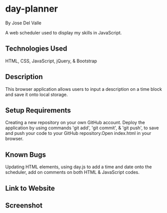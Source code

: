 # day-planner

By Jose Del Valle

A web scheduler used to display my skills in JavaScript.

## Technologies Used

HTML, CSS, JavaScript, jQuery, & Bootstrap

## Description

This browser application allows users to input a description on a  time block and save it onto local storage.  

## Setup Requirements

Creating a new repository on your own GitHub account.
Deploy the application by using commands 'git add', 'git commit', & 'git push', to save and push your code to your GitHub repository.Open index.html in your browser.

## Known Bugs

Updating HTML elements, using day.js to add a time and date onto the scheduler,  add on comments on both HTML & JavaScript codes.

## Link to Website



## Screenshot